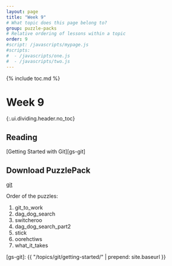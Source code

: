 ```yaml
---
layout: page
title: "Week 9"
# What topic does this page belong to?
group: puzzle-packs
# Relative ordering of lessons within a topic
order: 9
#script: /javascripts/mypage.js
#scripts:
#  - /javascripts/one.js
#  - /javascripts/two.js
---
```



{% include toc.md %}

# Week 9
{:.ui.dividing.header.no_toc}

## Reading

[Getting Started with Git][gs-git]

## Download PuzzlePack

[git][lern2unix]

Order of the puzzles:

1. git_to_work
1. dag_dog_search
1. switcheroo
1. dag_dog_search_part2
1. stick
1. oorehctiws
1. what_it_takes


[lern2unix]: http://lern2unix.com/download/git
[gs-git]: {{ "/topics/git/getting-started/" | prepend: site.baseurl }}
